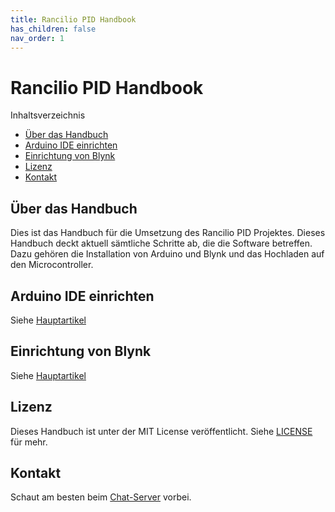 ```yaml
---
title: Rancilio PID Handbook
has_children: false
nav_order: 1
---
```


# Rancilio PID Handbook

Inhaltsverzeichnis

<!-- TOC depthFrom:2 depthTo:6 withLinks:1 updateOnSave:1 orderedList:0 -->

- [Über das Handbuch](#über-das-handbuch)
- [Arduino IDE einrichten](#arduino-ide-einrichten)
- [Einrichtung von Blynk](#einrichtung-von-blynk)
- [Lizenz](#lizenz)
- [Kontakt](#kontakt)

<!-- /TOC -->

## Über das Handbuch
Dies ist das Handbuch für die Umsetzung des Rancilio PID Projektes. Dieses Handbuch deckt aktuell sämtliche Schritte ab, die die Software betreffen. Dazu gehören die Installation von Arduino und Blynk und das Hochladen auf den Microcontroller.

## Arduino IDE einrichten
Siehe [Hauptartikel](arduino.md)

## Einrichtung von Blynk
Siehe [Hauptartikel](blynk.md)

## Lizenz
Dieses Handbuch ist unter der MIT License veröffentlicht. Siehe [LICENSE](./LICENSE) für mehr.

## Kontakt
Schaut am besten beim [Chat-Server](https://chat.rancilio-pid.de/) vorbei.
